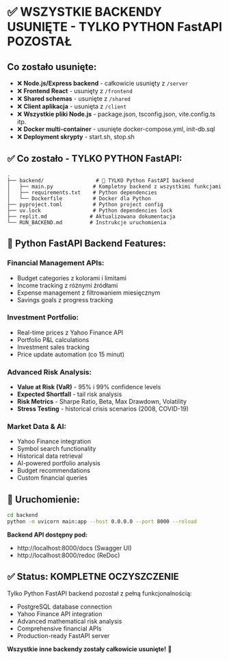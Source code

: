 # ✅ WSZYSTKIE BACKENDY USUNIĘTE - TYLKO PYTHON FastAPI POZOSTAŁ

## Co zostało usunięte:
- ❌ **Node.js/Express backend** - całkowicie usunięty z `/server`
- ❌ **Frontend React** - usunięty z `/frontend` 
- ❌ **Shared schemas** - usunięte z `/shared`
- ❌ **Client aplikacja** - usunięta z `/client`
- ❌ **Wszystkie pliki Node.js** - package.json, tsconfig.json, vite.config.ts itp.
- ❌ **Docker multi-container** - usunięte docker-compose.yml, init-db.sql
- ❌ **Deployment skrypty** - start.sh, stop.sh

## ✅ Co zostało - TYLKO PYTHON FastAPI:

```
.
├── backend/                 # 🐍 TYLKO Python FastAPI backend
│   ├── main.py             # Kompletny backend z wszystkimi funkcjami
│   ├── requirements.txt    # Python dependencies
│   └── Dockerfile          # Docker dla Python
├── pyproject.toml          # Python project config
├── uv.lock                 # Python dependencies lock
├── replit.md              # Aktualizowana dokumentacja
└── RUN_BACKEND.md         # Instrukcje uruchomienia
```

## 🚀 Python FastAPI Backend Features:

### Financial Management APIs:
- Budget categories z kolorami i limitami
- Income tracking z różnymi źródłami
- Expense management z filtrowaniem miesięcznym  
- Savings goals z progress tracking

### Investment Portfolio:
- Real-time prices z Yahoo Finance API
- Portfolio P&L calculations
- Investment sales tracking
- Price update automation (co 15 minut)

### Advanced Risk Analysis:
- **Value at Risk (VaR)** - 95% i 99% confidence levels
- **Expected Shortfall** - tail risk analysis
- **Risk Metrics** - Sharpe Ratio, Beta, Max Drawdown, Volatility
- **Stress Testing** - historical crisis scenarios (2008, COVID-19)

### Market Data & AI:
- Yahoo Finance integration
- Symbol search functionality
- Historical data retrieval
- AI-powered portfolio analysis
- Budget recommendations
- Custom financial queries

## 🎯 Uruchomienie:
```bash
cd backend
python -m uvicorn main:app --host 0.0.0.0 --port 8000 --reload
```

**Backend API dostępny pod:**
- http://localhost:8000/docs (Swagger UI)
- http://localhost:8000/redoc (ReDoc)

## ✅ Status: KOMPLETNE OCZYSZCZENIE

Tylko Python FastAPI backend pozostał z pełną funkcjonalnością:
- PostgreSQL database connection
- Yahoo Finance API integration  
- Advanced mathematical risk analysis
- Comprehensive financial APIs
- Production-ready FastAPI server

**Wszystkie inne backendy zostały całkowicie usunięte!** 🎉